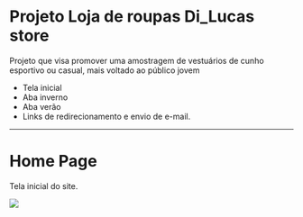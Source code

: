 <h1>Projeto Loja de roupas Di_Lucas store</h1>
<p> Projeto que visa promover uma amostragem de vestuários de cunho esportivo ou casual, mais voltado ao público jovem</p>
<ul>
  <li>Tela inicial</li>
  <li>Aba inverno</li>
  <li>Aba verão</li>
  <li>Links de redirecionamento e envio de e-mail.</li>
</ul>

<hr>
<h1>Home Page</h1>
<p> Tela inicial do site.</p>
<img src="img/boss.png">

